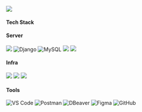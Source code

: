 <img src="https://readme-typing-svg.herokuapp.com?font=Oleo+Script&color=96C89F&size=35&center=true&vCenter=true&width=404&height=53&lines=%E3%80%80%E3%80%80Hello+HwaYoung's+Github+%E3%80%80%E3%80%80"><br/>
####  Tech Stack
#### Server

<img src="https://img.shields.io/badge/Spring Boot-6DB33F?style=flat-square&logo=springboot&logoColor=white"/> <img alt="Django" src="https://img.shields.io/badge/django-%23092E20.svg?style=flat-square&logo=django&logoColor=white"/> <img alt="MySQL" src="https://img.shields.io/badge/mysql-4479A1.svg?style=flat-square&logo=mysql&logoColor=white"/> <img src="https://img.shields.io/badge/Java-007396?style=flat-square&logo=Java&logoColor=white"> <img src="https://img.shields.io/badge/Python-3776AB?style=flat-square&logo=Python&logoColor=white">

#### Infra
<img src="https://img.shields.io/badge/Amazon AWS-232F3E?style=flat-square&logo=Amazon Web Services&logoColor=white"/> <img src="https://img.shields.io/badge/Docker-2496ED?style=flat-square&logo=Docker&logoColor=white"/> <img src="https://img.shields.io/badge/Github Actions-2088FF?style=flat-square&logo=Github Actions&logoColor=white"/>
#### Tools 
![VS Code](https://img.shields.io/badge/VS%20Code-0078d7.svg?style=flat-square&logo=visual-studio-code&logoColor=white) 
![Postman](https://img.shields.io/badge/Postman-E34F26?style=flat-square&logo=postman&logoColor=white) 
![DBeaver](https://img.shields.io/badge/Dbeaver-382923?style=flat-square&logo=Dbeaver&logoColor=white) 
![Figma](https://img.shields.io/badge/Figma-%23F24E1E.svg?style=flat-square&logo=figma&logoColor=white) 
![GitHub](https://img.shields.io/badge/GitHub-181717?style=flat-square&logo=github&logoColor=white) 
<!-- 
<p><img align="left" src="https://github-readme-stats.vercel.app/api/top-langs?username=sanchaehwa&show_icons=true&locale=en&layout=compact" alt="sanchaehwa" /></p>
-->
<!-- 
### About Me 👩🏻‍💻

| **Organization & Activity**                     | **Role**                      | **Period**           |
|-------------------------------------------------|------------------------------|----------------------|
| **Hallym University LikeLion 11th**            | Leader                       | 2022.12 ~ 2023.12    |
| **LIKELION University Development TF Team**    | Frontend Team Leader         | 2023.03 ~ 2024.02    |
| **Veritross (컴퓨터 학술동아리)** (EDGE AI Team)  | Student Leader               | 2023. ~ 2024.08      |
| **Hallym University CIC Lab**                  | Undergraduate Researcher     | 2023.06 ~ 2024.08    |
-->
<!--
[![Young's GitHub stats](https://github-readme-stats.vercel.app/api?username=sanchaehwa&count_private=true&show_icons=true&theme=prussian)](https://github.com/sanchaehwa/github-readme-stats)
-->
<!-- 
[![Solved.acsanchaehwa](http://mazassumnida.wtf/api/v2/generate_badge?boj=yeong20311)](https://solved.ac/yeong20311)
-->
